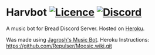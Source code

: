 # Harvbot [![Licence](https://img.shields.io/badge/license-GPL--3.0-brightgreen.svg)](https://github.com/arcade-master/arcade/blob/master/LICENSE) [![Discord](https://discordapp.com/api/guilds/524047249408393216/widget.png)](https://discord.gg/BF3ua9q)
A music bot for Bread Discord Server. Hosted on [Heroku](heroku.com).



Was made using [Jagrosh's Music Bot](https://github.com/jagrosh/MusicBot).
Heroku Instructions: https://github.com/Repulser/Moosic.wiki.git


